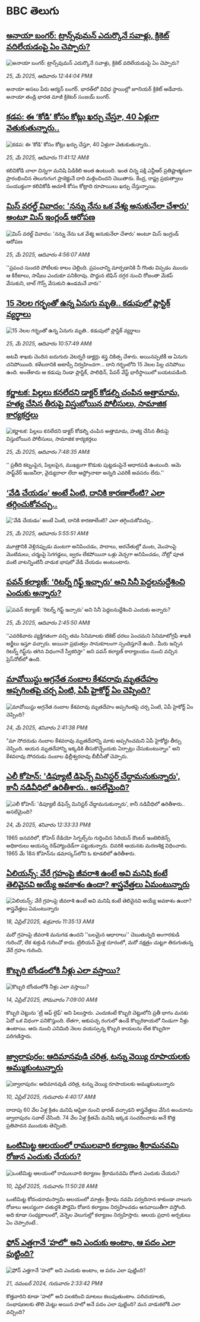 # BBC తెలుగు## [అనాయా బంగర్: ట్రాన్స్‌వుమన్ ఎదుర్కొనే సవాళ్లు, క్రికెట్ వదిలేయడంపై ఏం చెప్పారు?](https://www.bbc.com/telugu/articles/crljze1g6d1o?at_campaign=githubrss)![అనాయా బంగర్: ట్రాన్స్‌వుమన్ ఎదుర్కొనే సవాళ్లు, క్రికెట్ వదిలేయడంపై ఏం చెప్పారు?](https://ichef.bbci.co.uk/ace/standard/240/cpsprodpb/f0ec/live/4a0295f0-38a8-11f0-96c3-cf669419a2b0.jpg)_25, మే 2025, ఆదివారం 12:44:04 PMకి_అనాయా అసలు పేరు ఆర్యన్ బంగర్‌. భారత్‌లో వివిధ స్థాయిల్లో జూనియర్ క్రికెట్ ఆడేవారు. అనాయా తండ్రి భారత మాజీ క్రికెటర్ సంజయ్ బంగర్.## [కడప: ఈ ‘కోడి’ కోసం కోట్లు ఖర్చు చేస్తూ, 40 ఏళ్లుగా వెతుకుతున్నారు..](https://www.bbc.com/telugu/articles/czr8p7mekppo?at_campaign=githubrss)![కడప: ఈ ‘కోడి’ కోసం కోట్లు ఖర్చు చేస్తూ, 40 ఏళ్లుగా వెతుకుతున్నారు..](https://ichef.bbci.co.uk/ace/standard/240/cpsprodpb/0152/live/c80c2d50-3955-11f0-bd73-bb24e945ee59.jpg)_25, మే 2025, ఆదివారం 11:41:12 AMకి_కలివికోడి చాలా చిన్నగా మనిషి పిడికిలి అంత ఉంటుంది. ఇంత చిన్న పక్షి ఎన్టీఆర్ ప్రతిష్టాత్మకంగా ప్రారంభించిన తెలుగుగంగ ప్రాజెక్టునే దారి మళ్లించిందని చెబుతారు. కేంద్ర, రాష్ట్ర ప్రభుత్వాలు సంయుక్తంగా కలివికోడి ఆచూకీ కోసం కోట్లాది రూపాయిలు ఖర్చు చేస్తున్నాయి.## [మిస్ వరల్డ్ వివాదం: 'నన్ను నేను ఒక వేశ్య అనుకునేలా చేశారు' అంటూ మిస్ ఇంగ్లండ్ ఆరోపణ](https://www.bbc.com/telugu/articles/crmk4yz1vplo?at_campaign=githubrss)![మిస్ వరల్డ్ వివాదం: 'నన్ను నేను ఒక వేశ్య అనుకునేలా చేశారు' అంటూ మిస్ ఇంగ్లండ్ ఆరోపణ](https://ichef.bbci.co.uk/ace/standard/240/cpsprodpb/4f14/live/bbe29fd0-3925-11f0-8519-3b5a01ebe413.jpg)_25, మే 2025, ఆదివారం 4:56:07 AMకి_''ప్రపంచ సుందరి పోటీలకు కాలం చెల్లింది. ప్రపంచాన్ని మార్చడానికి నీ గొంతు విప్పడం ముందు ఆ కిరీటాలు, సాషేలు ఎందుకూ పనికిరావు. పొద్దున టిఫిన్ దగ్గర నుంచి రోజంతా మేకప్ వేసుకుని, బాల్ గౌన్స్ వేసుకుని ఉండమనే వారు''## [15 నెలల గర్భంతో ఉన్న ఏనుగు మృతి.. కడుపులో ప్లాస్టిక్ వ్యర్థాలు](https://www.bbc.com/telugu/articles/cy0jqej8nn8o?at_campaign=githubrss)![15 నెలల గర్భంతో ఉన్న ఏనుగు మృతి.. కడుపులో ప్లాస్టిక్ వ్యర్థాలు](https://ichef.bbci.co.uk/ace/standard/240/cpsprodpb/c50b/live/56937320-390c-11f0-8947-7d6241f9fce9.jpg)_25, మే 2025, ఆదివారం 10:57:49 AMకి_అటవీ శాఖకు చెందిన ఐదుగురు వెటర్నరీ డాక్టర్లు శస్త్ర చికిత్స చేశారు. అయినప్పటికీ ఆ ఏనుగు చనిపోయింది. కళేబరానికి అటాప్సీ నిర్వహించగా... దాని గర్భంలోని 15 నెలల పిల్ల చనిపోయి ఉంది. అంతేకాదు ఆ కడుపు నిండా ప్లాస్టిక్, పాలిథిన్, పేపర్ వేస్ట్ భారీస్థాయిలో బయటపడింది.## [కర్ణాటక: పిల్లలు కనలేదని డాక్టర్ కోడల్ని చంపిన అత్తామామ, హత్య చేసిన తీరుపై విస్తుబోయిన పోలీసులు, సామాజిక కార్యకర్తలు](https://www.bbc.com/telugu/articles/c0r17rg7qjeo?at_campaign=githubrss)![కర్ణాటక: పిల్లలు కనలేదని డాక్టర్ కోడల్ని చంపిన అత్తామామ, హత్య చేసిన తీరుపై విస్తుబోయిన పోలీసులు, సామాజిక కార్యకర్తలు](https://ichef.bbci.co.uk/ace/standard/240/cpsprodpb/740a/live/673e0170-3927-11f0-8519-3b5a01ebe413.jpg)_25, మే 2025, ఆదివారం 7:48:35 AMకి_‘‘ ప్రతీది కట్నంపైన, పిల్లలపైన, ముఖ్యంగా కొడుకు పుట్టడంపైనే ఆధారపడి ఉంటుంది. ఆమె సాఫ్ట్‌వేర్ ఇంజనీరా, వైద్యురాలా లేదా ఆస్ట్రోనాటా అన్నది ఎవరికీ అవసరం లేదు.''## [‘వేడి చేయడం’ అంటే ఏంటి, దానికి కారణాలేంటి? ఎలా తగ్గించుకోవచ్చు..](https://www.bbc.com/telugu/articles/cgr59lx1ze5o?at_campaign=githubrss)![‘వేడి చేయడం’ అంటే ఏంటి, దానికి కారణాలేంటి? ఎలా తగ్గించుకోవచ్చు..](https://ichef.bbci.co.uk/ace/standard/240/cpsprodpb/9fae/live/adce14f0-3926-11f0-8ee3-b569da2ae675.jpg)_25, మే 2025, ఆదివారం 5:55:51 AMకి_మూత్రానికి వెళ్లినప్పుడు మంటగా అనిపించడం, పాదాలు, అరచేతుల్లో మంట, మొహంపై మొటిమలు, చర్మంపై సెగగడ్డలు, జ్వరం లేకపోయినా ఒళ్లు వెచ్చగా అనిపించడం, నోట్లో పూత వంటి వాటన్నింటినీ వాడుక భాషలో వేడి చేయడం అంటుంటారు.## [పవన్ కల్యాణ్: ‘రిటర్న్‌ గిఫ్ట్‌ ఇచ్చారు’  అని సినీ పెద్దలనుద్దేశించి ఎందుకు అన్నారు? ](https://www.bbc.com/telugu/articles/cvgqvyzlpj0o?at_campaign=githubrss)![పవన్ కల్యాణ్: ‘రిటర్న్‌ గిఫ్ట్‌ ఇచ్చారు’  అని సినీ పెద్దలనుద్దేశించి ఎందుకు అన్నారు? ](https://ichef.bbci.co.uk/ace/standard/240/cpsprodpb/d523/live/1be98080-3906-11f0-ba23-1b746b05dd82.jpg)_25, మే 2025, ఆదివారం 2:45:50 AMకి_‘‘ఎవరికివారు వ్యక్తిగతంగా వచ్చి తమ సినిమాలకు టికెట్‌ ధరలు పెంచమని సినిమాటోగ్రఫీ శాఖకి అర్జీలు ఇస్తూ వచ్చారు. అయినా ప్రభుత్వం సానుకూలంగా స్పందిస్తూనే ఉంది.. మీరు ఇచ్చిన రిటర్న్‌ గిఫ్ట్‌ను తగిన విధంగానే స్వీకరిస్తా’’ అని పవన్ కల్యాణ్ కార్యాలయం నుంచి వచ్చిన ప్రెస్‌నోట్‌లో ఉంది.## [మావోయిస్టు అగ్రనేత నంబాల కేశవరావు మృతదేహం అప్పగింతపై చర్చ ఏంటి, ఏపీ హైకోర్ట్ ఏం చెప్పింది?](https://www.bbc.com/telugu/articles/cvgn0rz32qeo?at_campaign=githubrss)![మావోయిస్టు అగ్రనేత నంబాల కేశవరావు మృతదేహం అప్పగింతపై చర్చ ఏంటి, ఏపీ హైకోర్ట్ ఏం చెప్పింది?](https://ichef.bbci.co.uk/ace/standard/240/cpsprodpb/9924/live/36514690-38a9-11f0-8519-3b5a01ebe413.png)_24, మే 2025, శనివారం 2:41:38 PMకి_"మా సోదరుడు నంబాల కేశవరావు మృతదేహాన్ని మాకు అప్పగించమని ఏపీ హైకోర్టు తీర్పు చెప్పింది. ఆయన మృతదేహాన్ని ఇక్కడికి తీసుకొచ్చేందుకు ఏర్పాట్లు చేసుకుంటున్నాం" అని కేశవరావు సోదరుడు నంబాల ఢిల్లీశ్వరరావు బీబీసీతో చెప్పారు.## [ఎలీ కోహెన్: 'డిప్యూటీ డిఫెన్స్ మినిస్టర్ చేద్దామనుకున్నారు', కానీ నడివీధిలో ఉరితీశారు.. అసలేమైంది?](https://www.bbc.com/telugu/articles/c4g2zpv2y98o?at_campaign=githubrss)![ఎలీ కోహెన్: 'డిప్యూటీ డిఫెన్స్ మినిస్టర్ చేద్దామనుకున్నారు', కానీ నడివీధిలో ఉరితీశారు.. అసలేమైంది?](https://ichef.bbci.co.uk/ace/standard/240/cpsprodpb/c9b8/live/3469c710-3897-11f0-8a13-6de893d2ab5d.jpg)_24, మే 2025, శనివారం 12:33:33 PMకి_1965 జనవరిలో, కోహెన్ రేడియో సిగ్నల్స్‌ను గుర్తించిన సిరియన్ కౌంటర్ ఇంటెలిజెన్స్ అధికారులు ఆయన్ను రెడ్‌హ్యాండెడ్‌గా పట్టుకున్నారు. చివరికి ఆయనకు మరణశిక్ష విధించారు. 1965 మే 18న కోహెన్‌ను డమాస్కస్‌లోని ఓ కూడలిలో ఉరితీశారు.## [ఏలియన్స్: వేరే గ్రహంపై జీవరాశి ఉంటే అవి మనిషి కంటే తెలివైనవి అయ్యే అవకాశం ఉందా? శాస్త్రవేత్తలు ఏమంటున్నారు](https://www.bbc.com/telugu/articles/cn7xelz1r85o?at_campaign=githubrss)![ఏలియన్స్: వేరే గ్రహంపై జీవరాశి ఉంటే అవి మనిషి కంటే తెలివైనవి అయ్యే అవకాశం ఉందా? శాస్త్రవేత్తలు ఏమంటున్నారు](https://ichef.bbci.co.uk/ace/standard/240/cpsprodpb/b07b/live/a29a56f0-1b9b-11f0-a455-cf1d5f751d2f.png)_18, ఏప్రిల్ 2025, శుక్రవారం 11:35:13 AMకి_మరో గ్రహంపై జీవరాశి మనుగడ ఉందని ''బలమైన ఆధారాలు'' చెబుతున్నది అంగారకుడి గురించో, లేక శుక్రుడి గురించో కాదు. ట్రిలియన్ మైళ్ల దూరంలో, మరో నక్షత్రం చుట్టూ తిరుగుతున్న వేరే గ్రహం గురించి.## [కొబ్బరి బోండంలోకి నీళ్లు ఎలా వస్తాయి?](https://www.bbc.com/telugu/articles/czjn4mzxxy8o?at_campaign=githubrss)![కొబ్బరి బోండంలోకి నీళ్లు ఎలా వస్తాయి?](https://ichef.bbci.co.uk/ace/standard/240/cpsprodpb/46c5/live/684a55e0-18fd-11f0-8b11-7756b7b808cc.jpg)_14, ఏప్రిల్ 2025, సోమవారం 7:09:00 AMకి_కొబ్బరి చెట్టును 'ట్రీ ఆఫ్ లైఫ్' అని పిలుస్తారు. ఎందుకంటే కొబ్బరి చెట్టులోని ప్రతీ భాగం మనకు ఏదో ఒక విధంగా పనికొస్తుంది. లేతగా, ఆకుపచ్చ రంగులో ఉండే కొబ్బరికాయలో నిండుగా నీళ్లు ఉంటాయి. ఆరు నుంచి ఎనిమిది నెలల వయస్సున్న కొబ్బరి కాయలను లేత కొబ్బరిగా పరిగణిస్తారు.## [జ్వాలాపురం: ఆదిమానవుడి చరిత్ర, టన్ను వెయ్యి రూపాయలకు అమ్ముకుంటున్నారు ](https://www.bbc.com/telugu/articles/creqqnwdd5qo?at_campaign=githubrss)![జ్వాలాపురం: ఆదిమానవుడి చరిత్ర, టన్ను వెయ్యి రూపాయలకు అమ్ముకుంటున్నారు ](https://ichef.bbci.co.uk/ace/standard/240/cpsprodpb/765e/live/b472e2d0-15b4-11f0-842b-a7355694993d.jpg)_10, ఏప్రిల్ 2025, గురువారం 4:40:17 AMకి_దాదాపు 60 వేల ఏళ్ల క్రితం మనిషి ఆఫ్రికా నుంచి భారత్ వచ్చాడని శాస్త్రవేత్తలు వేసిన అంచనాను జ్వాలాపురం సవాల్ చేసింది. 74 వేల ఏళ్ల క్రితమే మనిషి ఇక్కడ సంచరించాడు అనే కొత్త ప్రతిపాదన ముందుకు తెచ్చింది.## [ఒంటిమిట్ట ఆలయంలో రాములవారి కల్యాణం శ్రీరామనవమి రోజున ఎందుకు చేయరు?](https://www.bbc.com/telugu/articles/ce822j5e465o?at_campaign=githubrss)![ఒంటిమిట్ట ఆలయంలో రాములవారి కల్యాణం శ్రీరామనవమి రోజున ఎందుకు చేయరు?](https://ichef.bbci.co.uk/ace/standard/240/cpsprodpb/fed5/live/25534d40-1601-11f0-b58a-6113af226972.jpg)_10, ఏప్రిల్ 2025, గురువారం 11:50:28 AMకి_ఒంటిమిట్ట కోదండరామస్వామి ఆలయంలో మాత్రం శ్రీరామ నవమి పర్వదినాన కాకుండా నాలుగు రోజులు ఆలస్యంగా చతుర్దశి పౌర్ణమి రోజున కల్యాణం నిర్వహించడం ఆనవాయితీగా వస్తోంది. అది కూడా సంధ్యకాలంలో, వెన్నెల వెలుగుల్లో కల్యాణం నిర్వహిస్తారు. ఆలయ ప్రధాన అర్చకులు ఏం చెప్పారంటే..## [ఫోన్ ఎత్తగానే ‘హలో’ అని ఎందుకు అంటాం, ఆ పదం ఎలా పుట్టింది?](https://www.bbc.com/telugu/articles/cgj7x7gdjq4o?at_campaign=githubrss)![ఫోన్ ఎత్తగానే ‘హలో’ అని ఎందుకు అంటాం, ఆ పదం ఎలా పుట్టింది?](https://ichef.bbci.co.uk/ace/standard/240/cpsprodpb/0618/live/7a20ebb0-a807-11ef-b21e-5359bd56d02f.jpg)_21, నవంబర్ 2024, గురువారం 2:33:42 PMకి_కొత్తవారిని కూడా ‘హలో’ అని పలకరించి మాటలు కలుపుతుంటాం.  పరిచయాలకు, సంభాషణలకు తొలి మెట్టు అయిన హలో అనే పదం ఎలా పుట్టింది? మన వాడుకలోకి ఎలా వచ్చింది?